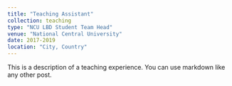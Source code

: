 ```yaml
---
title: "Teaching Assistant"
collection: teaching
type: "NCU LBD Student Team Head"
venue: "National Central University"
date: 2017-2019
location: "City, Country"
---
```


This is a description of a teaching experience. You can use markdown like any other post.
